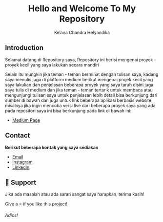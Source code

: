 <h1 align="center">Hello and Welcome To My Repository</h1>

<p align="center">Kelana Chandra Helyandika</p>

## Introduction
Selamat datang di Repository saya, Repository ini berisi mengenai proyek - proyek kecil yang saya lakukan secara mandiri

Selain itu mungkin jika teman - teman berminat dengan tulisan saya, kadang saya menulis juga di platform medium berikut mengenai projek kecil yang saya lakukan dan penjelasan beberapa proyek yang saya taruh disini juga saya tulis di medium dan jika teman - teman tertarik untuk membaca atau mengunjungi tulisan saya untuk penjelasan lebih detail bisa berkunjung dari sumber di bawah dan juga untuk link beberapa aplikasi berbasis website misalnya jika ingin mencoba versi live dari beberapa proyek saya yang ada pada repositori saya ini bisa berkunjung pada link di bawah ini:


- [Medium Page](https://medium.com/@kelanach "kelanach Medium Page")

## Contact

**Berikut beberapa kontak yang saya sediakan**

- [Email](mailto:kelanachandra7@gmail.com "Email")
- [Instagram](https://www.instagram.com/kelanach/ "Instagram")
- [LinkedIn](https://www.linkedin.com/in/kelanach/ "LinkedIn")


## 🤝 Support

Jika ada masalah atau ada saran sangat saya harapkan, terima kasih!

Give a ⭐️ if you like this project!

<i> Adios! </i>
